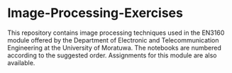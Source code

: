 # Image-Processing-Exercises

This repository contains image processing techniques used in the EN3160 module offered by the Department of Electronic and Telecommunication Engineering at the University of Moratuwa. The notebooks are numbered according to the suggested order. Assignments for this module are also available. 
